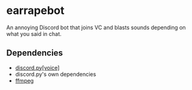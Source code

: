 # earrapebot
An annoying Discord bot that joins VC and blasts sounds depending on what you said in chat.

## Dependencies
* [discord.py[voice]](https://github.com/Rapptz/discord.py)
* discord.py's own dependencies
* [ffmpeg](https://www.ffmpeg.org/)
